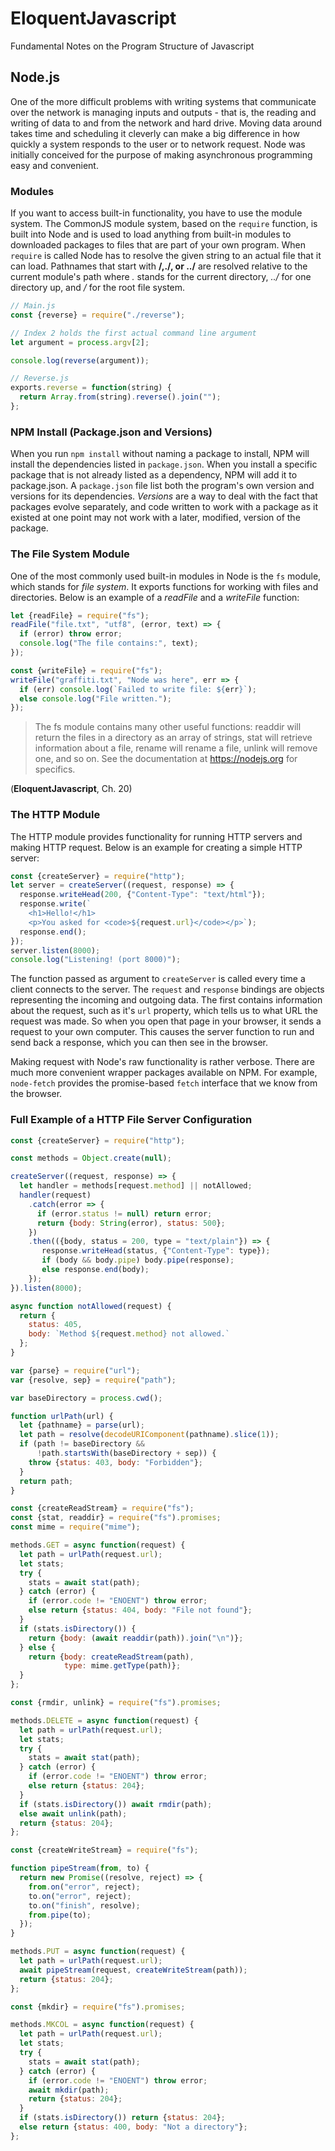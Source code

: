 # EloquentJavascript
Fundamental Notes on the Program Structure of Javascript

## Node.js 
One of the more difficult problems with writing systems that communicate over the network is managing inputs and outputs - that is, the reading and writing of data to and from the network and hard drive. Moving data around takes time and scheduling it cleverly can make a big difference in how quickly a system responds to the user or to network request. Node was initially conceived for the purpose of making asynchronous programming easy and convenient. 

### Modules 
If you want to access built-in functionality, you have to use the module system. The CommonJS module system, based on the `require` function, is built into Node and is used to load anything from built-in modules to downloaded packages to files that are part of your own program. When `require` is called Node has to resolve the given string to an actual file that it can load. Pathnames that start with __/,./, or ../__ are resolved relative to the current module's path where _._ stands for the current directory, _../_ for one directory up, and _/_ for the root file system. 
```javascript 
// Main.js 
const {reverse} = require("./reverse");

// Index 2 holds the first actual command line argument
let argument = process.argv[2];

console.log(reverse(argument));

// Reverse.js 
exports.reverse = function(string) {
  return Array.from(string).reverse().join("");
};
```

### NPM Install (Package.json and Versions)
When you run `npm install` without naming a package to install, NPM will install the dependencies listed in `package.json`. When you install a specific package that is not already listed as a dependency, NPM will add it to package.json. A `package.json` file list both the program's own version and versions for its dependencies. _Versions_ are a way to deal with the fact that packages evolve separately, and code written to work with a package as it existed at one point may not work with a later, modified, version of the package. 

### The File System Module 
One of the most commonly used built-in modules in Node is the `fs` module, which stands for _file system_. It exports functions for working with files and directories. Below is an example of a _readFile_ and a _writeFile_ function: 
```javascript 
let {readFile} = require("fs");
readFile("file.txt", "utf8", (error, text) => {
  if (error) throw error;
  console.log("The file contains:", text);
});

const {writeFile} = require("fs");
writeFile("graffiti.txt", "Node was here", err => {
  if (err) console.log(`Failed to write file: ${err}`);
  else console.log("File written.");
});
```

> The fs module contains many other useful functions: readdir will return the files in a directory as an array of strings, stat will retrieve information about a file, rename will rename a file, unlink will remove one, and so on. See the documentation at https://nodejs.org for specifics. 

(__EloquentJavascript__, Ch. 20)

### The HTTP Module 
The HTTP module provides functionality for running HTTP servers and making HTTP request. Below is an example for creating a simple HTTP server: 
```javascript 
const {createServer} = require("http");
let server = createServer((request, response) => {
  response.writeHead(200, {"Content-Type": "text/html"});
  response.write(`
    <h1>Hello!</h1>
    <p>You asked for <code>${request.url}</code></p>`);
  response.end();
});
server.listen(8000);
console.log("Listening! (port 8000)");
```

The function passed as argument to `createServer` is called every time a client connects to the server. The `request` and `response` bindings are objects representing the incoming and outgoing data. The first contains information about the request, such as it's `url` property, which tells us to what URL the request was made. So when you open that page in your browser, it sends a request to your own computer. This causes the server function to run and send back a response, which you can then see in the browser. 

Making request with Node's raw functionality is rather verbose. There are much more convenient wrapper packages available on NPM. For example, `node-fetch` provides the promise-based `fetch` interface that we know from the browser. 

### Full Example of a HTTP File Server Configuration 
```javascript 
const {createServer} = require("http");

const methods = Object.create(null);

createServer((request, response) => {
  let handler = methods[request.method] || notAllowed;
  handler(request)
    .catch(error => {
      if (error.status != null) return error;
      return {body: String(error), status: 500};
    })
    .then(({body, status = 200, type = "text/plain"}) => {
       response.writeHead(status, {"Content-Type": type});
       if (body && body.pipe) body.pipe(response);
       else response.end(body);
    });
}).listen(8000);

async function notAllowed(request) {
  return {
    status: 405,
    body: `Method ${request.method} not allowed.`
  };
}

var {parse} = require("url");
var {resolve, sep} = require("path");

var baseDirectory = process.cwd();

function urlPath(url) {
  let {pathname} = parse(url);
  let path = resolve(decodeURIComponent(pathname).slice(1));
  if (path != baseDirectory &&
      !path.startsWith(baseDirectory + sep)) {
    throw {status: 403, body: "Forbidden"};
  }
  return path;
}

const {createReadStream} = require("fs");
const {stat, readdir} = require("fs").promises;
const mime = require("mime");

methods.GET = async function(request) {
  let path = urlPath(request.url);
  let stats;
  try {
    stats = await stat(path);
  } catch (error) {
    if (error.code != "ENOENT") throw error;
    else return {status: 404, body: "File not found"};
  }
  if (stats.isDirectory()) {
    return {body: (await readdir(path)).join("\n")};
  } else {
    return {body: createReadStream(path),
            type: mime.getType(path)};
  }
};

const {rmdir, unlink} = require("fs").promises;

methods.DELETE = async function(request) {
  let path = urlPath(request.url);
  let stats;
  try {
    stats = await stat(path);
  } catch (error) {
    if (error.code != "ENOENT") throw error;
    else return {status: 204};
  }
  if (stats.isDirectory()) await rmdir(path);
  else await unlink(path);
  return {status: 204};
};

const {createWriteStream} = require("fs");

function pipeStream(from, to) {
  return new Promise((resolve, reject) => {
    from.on("error", reject);
    to.on("error", reject);
    to.on("finish", resolve);
    from.pipe(to);
  });
}

methods.PUT = async function(request) {
  let path = urlPath(request.url);
  await pipeStream(request, createWriteStream(path));
  return {status: 204};
};

const {mkdir} = require("fs").promises;

methods.MKCOL = async function(request) {
  let path = urlPath(request.url);
  let stats;
  try {
    stats = await stat(path);
  } catch (error) {
    if (error.code != "ENOENT") throw error;
    await mkdir(path);
    return {status: 204};
  }
  if (stats.isDirectory()) return {status: 204};
  else return {status: 400, body: "Not a directory"};
};
```


